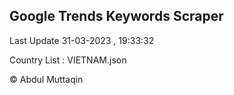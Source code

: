 

## Google Trends Keywords Scraper 
 
Last Update 31-03-2023 , 19:33:32

Country List :
VIETNAM.json



© Abdul Muttaqin 
